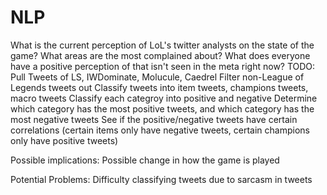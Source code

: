 # NLP
What is the current perception of LoL's twitter analysts on the state of the game? What areas are the most complained about? What does everyone have a positive perception of that isn't seen in the meta right now?
TODO:
Pull Tweets of LS, IWDominate, Molucule, Caedrel
Filter non-League of Legends tweets out
Classify tweets into item tweets, champions tweets, macro tweets
Classify each categroy into positive and negative
Determine which category has the most positive tweets, and which category has the most negative tweets
See if the positive/negative tweets have certain correlations (certain items only have negative tweets, certain champions only have positive tweets)


Possible implications:
Possible change in how the game is played

Potential Problems:
Difficulty classifying tweets due to sarcasm in tweets
